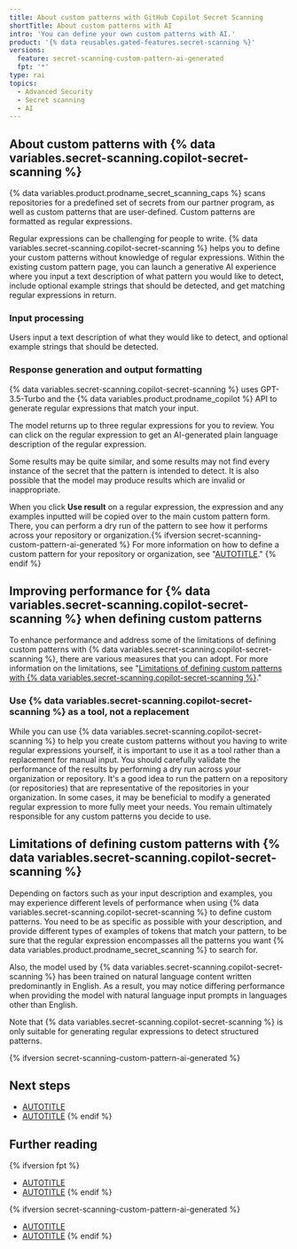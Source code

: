 ```yaml
---
title: About custom patterns with GitHub Copilot Secret Scanning
shortTitle: About custom patterns with AI
intro: 'You can define your own custom patterns with AI.'
product: '{% data reusables.gated-features.secret-scanning %}'
versions:
  feature: secret-scanning-custom-pattern-ai-generated
  fpt: '*'
type: rai
topics:
  - Advanced Security
  - Secret scanning
  - AI
---
```


<!--Note on the versioning above ^. This article is visible to free, pro, team users for transparency. They cannot use the feature so `fpt` is not included in the feature definition.-->

## About custom patterns with {% data variables.secret-scanning.copilot-secret-scanning %}

{% data variables.product.prodname_secret_scanning_caps %} scans repositories for a predefined set of secrets from our partner program, as well as custom patterns that are user-defined. Custom patterns are formatted as regular expressions.

Regular expressions can be challenging for people to write. {% data variables.secret-scanning.copilot-secret-scanning %} helps you to define your custom patterns without knowledge of regular expressions. Within the existing custom pattern page, you can launch a generative AI experience where you input a text description of what pattern you would like to detect, include optional example strings that should be detected, and get matching regular expressions in return.

### Input processing

Users input a text description of what they would like to detect, and optional example strings that should be detected.

### Response generation and output formatting

{% data variables.secret-scanning.copilot-secret-scanning %} uses GPT-3.5-Turbo and the {% data variables.product.prodname_copilot %} API to generate regular expressions that match your input.

The model returns up to three regular expressions for you to review. You can click on the regular expression to get an AI-generated plain language description of the regular expression.

Some results may be quite similar, and some results may not find every instance of the secret that the pattern is intended to detect. It is also possible that the model may produce results which are invalid or inappropriate.

When you click **Use result** on a regular expression, the expression and any examples inputted will be copied over to the main custom pattern form. There, you can perform a dry run of the pattern to see how it performs across your repository or organization.{% ifversion secret-scanning-custom-pattern-ai-generated %} For more information on how to define a custom pattern for your repository or organization, see "[AUTOTITLE](/code-security/secret-scanning/defining-custom-patterns-for-secret-scanning)." {% endif %}

## Improving performance for {% data variables.secret-scanning.copilot-secret-scanning %} when defining custom patterns

To enhance performance and address some of the limitations of defining custom patterns with {% data variables.secret-scanning.copilot-secret-scanning %}, there are various measures that you can adopt. For more information on the limitations, see "[Limitations of defining custom patterns with {% data variables.secret-scanning.copilot-secret-scanning %}](#limitations-of-defining-custom-patterns-with-copilot-secret-scanning)."

### Use {% data variables.secret-scanning.copilot-secret-scanning %} as a tool, not a replacement

While you can use {% data variables.secret-scanning.copilot-secret-scanning %} to help you create custom patterns without you having to write regular expressions yourself, it is important to use it as a tool rather than a replacement for manual input. You should carefully validate the performance of the results by performing a dry run across your organization or repository. It's a good idea to run the pattern on a repository (or repositories) that are representative of the repositories in your organization. In some cases, it may be beneficial to modify a generated regular expression to more fully meet your needs. You remain ultimately responsible for any custom patterns you decide to use.

## Limitations of defining custom patterns with {% data variables.secret-scanning.copilot-secret-scanning %}

Depending on factors such as your input description and examples, you may experience different levels of performance when using {% data variables.secret-scanning.copilot-secret-scanning %} to define custom patterns. You need to be as specific as possible with your description, and provide different types of examples of tokens that match your pattern, to be sure that the regular expression encompasses all the patterns you want {% data variables.product.prodname_secret_scanning %} to search for.

Also, the model used by {% data variables.secret-scanning.copilot-secret-scanning %} has been trained on natural language content written predominantly in English. As a result, you may notice differing performance when providing the model with natural language input prompts in languages other than English.

Note that {% data variables.secret-scanning.copilot-secret-scanning %} is only suitable for generating regular expressions to detect structured patterns.

{% ifversion secret-scanning-custom-pattern-ai-generated %}

## Next steps

* [AUTOTITLE](/code-security/secret-scanning/generating-regular-expressions-for-custom-patterns-with-ai)
* [AUTOTITLE](/code-security/secret-scanning/managing-alerts-from-secret-scanning)
{% endif %}

## Further reading

{% ifversion fpt %}
* [AUTOTITLE](/code-security/secret-scanning/about-secret-scanning)
* [AUTOTITLE](/code-security/secret-scanning/managing-alerts-from-secret-scanning)
{% endif %}

{% ifversion secret-scanning-custom-pattern-ai-generated %}
* [AUTOTITLE](/code-security/secret-scanning/defining-custom-patterns-for-secret-scanning)
* [AUTOTITLE](/code-security/secret-scanning/about-secret-scanning)
{% endif %}
